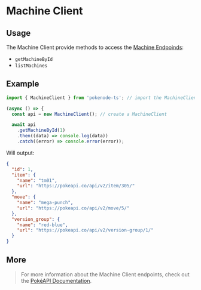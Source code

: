 # Machine Client

## Usage

The Machine Client provide methods to access the [Machine Endpoinds](https://pokeapi.co/docs/v2#machines-section):

- `getMachineById`
- `listMachines`

## Example

```js
import { MachineClient } from 'pokenode-ts'; // import the MachineClient

(async () => {
  const api = new MachineClient(); // create a MachineClient

  await api
    .getMachineById(1)
    .then((data) => console.log(data))
    .catch((error) => console.error(error));
```

Will output:

```json
{
  "id": 1,
  "item": {
    "name": "tm01",
    "url": "https://pokeapi.co/api/v2/item/305/"
  },
  "move": {
    "name": "mega-punch",
    "url": "https://pokeapi.co/api/v2/move/5/"
  },
  "version_group": {
    "name": "red-blue",
    "url": "https://pokeapi.co/api/v2/version-group/1/"
  }
}
```

## More

> For more information about the Machine Client endpoints, check out the [PokéAPI Documentation](https://pokeapi.co/docs/v2#machines-section).
